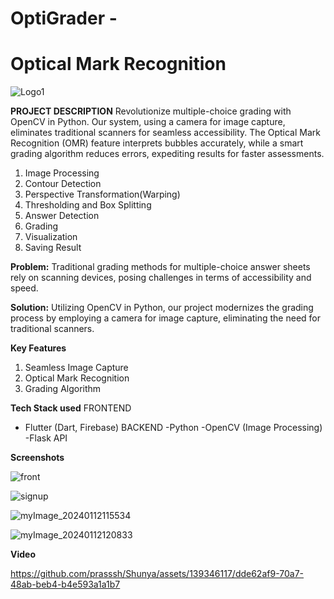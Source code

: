 # OptiGrader -
# Optical Mark Recognition 
![Logo1](https://github.com/prasssh/Shunya/assets/139346117/03348042-d74b-4d0d-9bcf-6bf53db655fa)

**PROJECT DESCRIPTION**
Revolutionize multiple-choice grading with OpenCV in Python. Our system, using a camera for image capture, eliminates traditional scanners for seamless accessibility. The Optical Mark Recognition (OMR) feature interprets bubbles accurately, while a smart grading algorithm reduces errors, expediting results for faster assessments.
1. Image Processing
2. Contour Detection
3. Perspective Transformation(Warping)
4. Thresholding and Box Splitting
5. Answer Detection
6. Grading
7. Visualization
8. Saving Result

**Problem:**
Traditional grading methods for multiple-choice answer sheets rely on scanning devices, posing challenges in terms of accessibility and speed.

**Solution:**
Utilizing OpenCV in Python, our project modernizes the grading process by employing a camera for image capture, eliminating the need for traditional scanners.

**Key Features**
1. Seamless Image Capture
2. Optical Mark Recognition
3. Grading Algorithm


**Tech Stack used**
FRONTEND
- Flutter (Dart, Firebase)
BACKEND
-Python
-OpenCV (Image Processing)
-Flask API

**Screenshots**

![front](https://github.com/prasssh/Shunya/assets/139346117/ac4b545a-4a37-4439-865b-c557a5580beb)

![signup](https://github.com/prasssh/Shunya/assets/139346117/fb8d2d35-a0bb-499d-9343-1d8b643e8739)

![myImage_20240112115534](https://github.com/prasssh/Shunya/assets/139346117/31e336fe-f8cb-48c6-a225-bd4367e7f3fa)

![myImage_20240112120833](https://github.com/prasssh/Shunya/assets/139346117/6a168f1e-5046-4f04-93d9-4560a80c876b)




**Video**

https://github.com/prasssh/Shunya/assets/139346117/dde62af9-70a7-48ab-beb4-b4e593a1a1b7





